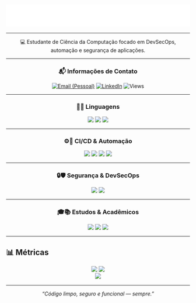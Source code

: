 <!-- Perfil: README do GitHub (JuanCunhaa) -->

<p align="center">
  <img src="./assets/ola-juan.svg" alt="Prazer, Juan Cunha 👋" />
</p>

---

<p align="center">💻 Estudante de Ciência da Computação focado em DevSecOps, automação e segurança de aplicações.</p>

---

<div align="center">

### 📬 Informações de Contato
<p>
  <a href="mailto:juangigliotticunha09062006@gmail.com"><img alt="Email (Pessoal)" src="https://img.shields.io/badge/Email-informational?style=for-the-badge&logo=gmail"></a>
  <a href="https://www.linkedin.com/in/juan--cunha/" target="_blank"><img alt="LinkedIn" src="https://img.shields.io/badge/LinkedIn-Conectar-blue?style=for-the-badge&logo=linkedin"></a>
  <img alt="Views" src="https://komarev.com/ghpvc/?username=JuanCunhaa&style=for-the-badge&color=grey"/>
</p>

</div>

---

<div align="center">

### 👨‍💻 Linguagens
<p>
  <img src="https://img.shields.io/badge/Node.js-339933?logo=node.js&logoColor=white"/>  
  <img src="https://img.shields.io/badge/Python-3776AB?logo=python&logoColor=white"/>  
  <img src="https://img.shields.io/badge/SQL-4479A1?logo=mysql&logoColor=white"/>  
</p>

---

### ⚙️🚀 CI/CD & Automação
<p>
  <img src="https://img.shields.io/badge/Azure%20DevOps-0078D7?logo=azuredevops&logoColor=white"/>  
  <img src="https://img.shields.io/badge/GitHub%20Actions-2088FF?logo=githubactions&logoColor=white"/>  
  <img src="https://img.shields.io/badge/GitLab-FC6D26?logo=gitlab&logoColor=white"/>  
  <img src="https://img.shields.io/badge/Docker-2496ED?logo=docker&logoColor=white"/>  
</p>

---

### 🔒🛡️ Segurança & DevSecOps
<p>
  <img src="https://img.shields.io/badge/Veracode-00ADEF?logo=veracode&logoColor=white"/>  
  <img src="https://img.shields.io/badge/Senhasegura-1E2E3B?logo=databricks&logoColor=white"/>  
</p>

---

### 🎓📚 Estudos & Acadêmicos
<p>
  <img src="https://img.shields.io/badge/FIAP-E61D2A?logo=google-scholar&logoColor=white"/>  
  <img src="https://img.shields.io/badge/Cruzeiro%20do%20Sul-004481?logo=bookstack&logoColor=white"/>  
  <img src="https://img.shields.io/badge/M3%20Corp-00ADEF?logo=veracode&logoColor=white"/>  
</p>

</div>

---

## 📊 Métricas
<div align="center">

<!-- Stats principais -->
<img height="170" src="https://github-readme-stats.vercel.app/api?username=JuanCunhaa&show_icons=true&count_private=true&include_all_commits=true&hide_border=true&theme=github_dark" />
<img height="170" src="https://github-readme-stats.vercel.app/api/top-langs/?username=JuanCunhaa&layout=compact&langs_count=8&hide_border=true&theme=github_dark" />

<!-- Streak -->
<br/>
<img src="https://streak-stats.demolab.com?user=JuanCunhaa&theme=dark&hide_border=true" />

</div>

---

<p align="center">
  <i>“Código limpo, seguro e funcional — sempre.”</i>
</p>
